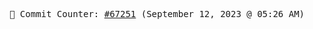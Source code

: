 <p align="center">
    <samp>
        📮 Commit Counter: <a href="https://github.com/Javascript-void0/Javascript-void0/commits/main">#67251</a> (September 12, 2023 @ 05:26 AM)
    </samp>
</p>